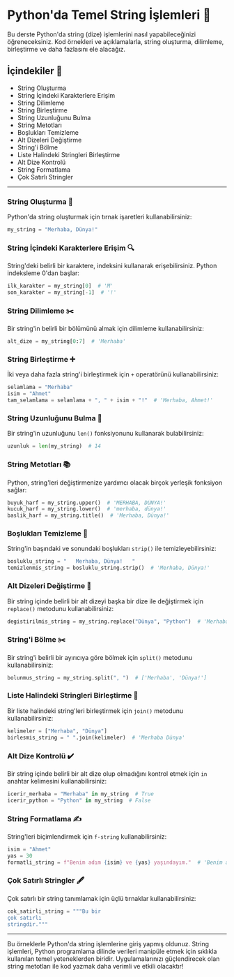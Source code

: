 # Python'da Temel String İşlemleri 🚀

Bu derste Python'da string (dize) işlemlerini nasıl yapabileceğinizi öğreneceksiniz. Kod örnekleri ve açıklamalarla, string oluşturma, dilimleme, birleştirme ve daha fazlasını ele alacağız.

## İçindekiler 📑
- String Oluşturma
- String İçindeki Karakterlere Erişim
- String Dilimleme
- String Birleştirme
- String Uzunluğunu Bulma
- String Metotları
- Boşlukları Temizleme
- Alt Dizeleri Değiştirme
- String'i Bölme
- Liste Halindeki Stringleri Birleştirme
- Alt Dize Kontrolü
- String Formatlama
- Çok Satırlı Stringler

---

### String Oluşturma 📝
Python'da string oluşturmak için tırnak işaretleri kullanabilirsiniz:
```python
my_string = "Merhaba, Dünya!"
```

### String İçindeki Karakterlere Erişim 🔍
String'deki belirli bir karaktere, indeksini kullanarak erişebilirsiniz. Python indeksleme 0'dan başlar:
```python
ilk_karakter = my_string[0]  # 'M'
son_karakter = my_string[-1]  # '!'
```

### String Dilimleme ✂️
Bir string'in belirli bir bölümünü almak için dilimleme kullanabilirsiniz:
```python
alt_dize = my_string[0:7]  # 'Merhaba'
```

### String Birleştirme ➕
İki veya daha fazla string'i birleştirmek için `+` operatörünü kullanabilirsiniz:
```python
selamlama = "Merhaba"
isim = "Ahmet"
tam_selamlama = selamlama + ", " + isim + "!"  # 'Merhaba, Ahmet!'
```

### String Uzunluğunu Bulma 📏
Bir string'in uzunluğunu `len()` fonksiyonunu kullanarak bulabilirsiniz:
```python
uzunluk = len(my_string)  # 14
```

### String Metotları 📚
Python, string'leri değiştirmenize yardımcı olacak birçok yerleşik fonksiyon sağlar:
```python
buyuk_harf = my_string.upper()  # 'MERHABA, DÜNYA!'
kucuk_harf = my_string.lower()  # 'merhaba, dünya!'
baslik_harf = my_string.title()  # 'Merhaba, Dünya!'
```

### Boşlukları Temizleme 🚮
String'in başındaki ve sonundaki boşlukları `strip()` ile temizleyebilirsiniz:
```python
bosluklu_string = "   Merhaba, Dünya!   "
temizlenmis_string = bosluklu_string.strip()  # 'Merhaba, Dünya!'
```

### Alt Dizeleri Değiştirme 🔄
Bir string içinde belirli bir alt dizeyi başka bir dize ile değiştirmek için `replace()` metodunu kullanabilirsiniz:
```python
degistirilmis_string = my_string.replace("Dünya", "Python")  # 'Merhaba, Python!'
```

### String'i Bölme ✂️
Bir string'i belirli bir ayırıcıya göre bölmek için `split()` metodunu kullanabilirsiniz:
```python
bolunmus_string = my_string.split(", ")  # ['Merhaba', 'Dünya!']
```

### Liste Halindeki Stringleri Birleştirme 🔗
Bir liste halindeki string'leri birleştirmek için `join()` metodunu kullanabilirsiniz:
```python
kelimeler = ["Merhaba", "Dünya"]
birlesmis_string = " ".join(kelimeler)  # 'Merhaba Dünya'
```

### Alt Dize Kontrolü ✔️
Bir string içinde belirli bir alt dize olup olmadığını kontrol etmek için `in` anahtar kelimesini kullanabilirsiniz:
```python
icerir_merhaba = "Merhaba" in my_string  # True
icerir_python = "Python" in my_string  # False
```

### String Formatlama ✍️
String'leri biçimlendirmek için `f-string` kullanabilirsiniz:
```python
isim = "Ahmet"
yas = 30
formatli_string = f"Benim adım {isim} ve {yas} yaşındayım."  # 'Benim adım Ahmet ve 30 yaşındayım.'
```

### Çok Satırlı Stringler 🖋️
Çok satırlı bir string tanımlamak için üçlü tırnaklar kullanabilirsiniz:
```python
cok_satirli_string = """Bu bir
çok satırlı
stringdir."""
```

---

Bu örneklerle Python'da string işlemlerine giriş yapmış oldunuz. String işlemleri, Python programlama dilinde verileri manipüle etmek için sıklıkla kullanılan temel yeteneklerden biridir. Uygulamalarınızı güçlendirecek olan string metotları ile kod yazmak daha verimli ve etkili olacaktır!

```

